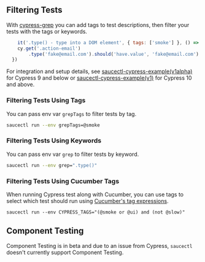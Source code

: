 ## Filtering Tests

With [cypress-grep](https://github.com/cypress-io/cypress-grep) you can add tags to test descriptions, then filter your tests with the tags or keywords.

```javascript
	it('.type() - type into a DOM element', { tags: ['smoke'] }, () => {
    cy.get('.action-email')
        .type('fake@email.com').should('have.value', 'fake@email.com')
  })
```
For integration and setup details, see [saucectl-cypress-example(v1alpha)](https://github.com/saucelabs/saucectl-cypress-example/tree/main/v1alpha/examples/cypress-grep) for Cypress 9 and below or [saucectl-cypress-example(v1)](https://github.com/saucelabs/saucectl-cypress-example/tree/main/v1/examples/cypress-grep) for Cypress 10 and above.

### Filtering Tests Using Tags

You can pass env var `grepTags` to filter tests by tag.

```bash
saucectl run --env grepTags=@smoke
```

### Filtering Tests Using Keywords

You can pass env var `grep` to filter tests by keyword.

```bash
saucectl run --env grep=".type()"
```

### Filtering Tests Using Cucumber Tags

When running Cypress test along with Cucumber, you can use tags to select which test should run using [Cucumber's tag expressions](https://cucumber.io/docs/cucumber/api/?lang=javascript#tags).

```
saucectl run --env CYPRESS_TAGS="(@smoke or @ui) and (not @slow)"
```

## Component Testing

Component Testing is in beta and due to an issue from Cypress, `saucectl` doesn't currently support Component Testing.
